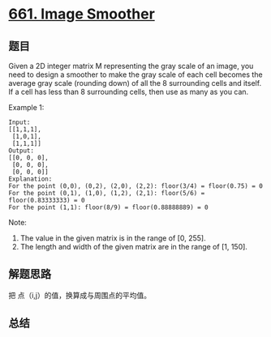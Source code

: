 # [661. Image Smoother](https://leetcode-cn.com/problems/image-smoother/)

## 题目
Given a 2D integer matrix M representing the gray scale of an image, you need to design a smoother to make the gray scale of each cell becomes the average gray scale (rounding down) of all the 8 surrounding cells and itself. If a cell has less than 8 surrounding cells, then use as many as you can.

Example 1:
```
Input:
[[1,1,1],
 [1,0,1],
 [1,1,1]]
Output:
[[0, 0, 0],
 [0, 0, 0],
 [0, 0, 0]]
Explanation:
For the point (0,0), (0,2), (2,0), (2,2): floor(3/4) = floor(0.75) = 0
For the point (0,1), (1,0), (1,2), (2,1): floor(5/6) = floor(0.83333333) = 0
For the point (1,1): floor(8/9) = floor(0.88888889) = 0
```
Note:
1. The value in the given matrix is in the range of [0, 255].
1. The length and width of the given matrix are in the range of [1, 150].

## 解题思路
把 点（i,j）的值，换算成与周围点的平均值。

## 总结


